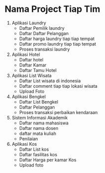 # Nama Project Tiap Tim
  1. Aplikasi Laundry
      * Daftar Pemilik laundry
      * Daftar Daftar Pelanggan
      * Daftar harga laundry tiap tiap tempat
      * Daftar promo laundry tiap tiap tempat
      * Proses transaksi laundry
  2. Aplikasi Hotel
      * Daftar hotel
      * Daftar Kamar
      * Daftar Tamu Hotel      
  3. Aplikasi List Wisata
      * Daftar List wisata di indonesia
      * Daftar comment tiap tiap lokasi wisata
      * Upload Foto
  4. Aplikasi Bengkel
      * Daftar List Bengkel
      * Daftar Pelanggan
      * Proses transaksi perbaikan kendaraan
  5. Sistem Informasi Akademik
      * Daftar nama mahasiswa
      * Daftar nama dosen
      * daftar mata kuliah
      * Penilaian
  6. Aplikasi Kos
      * Daftar List kos
      * Daftar fasilitas kos
      * Daftar Harga per kamar Kos
      * Upload foto
